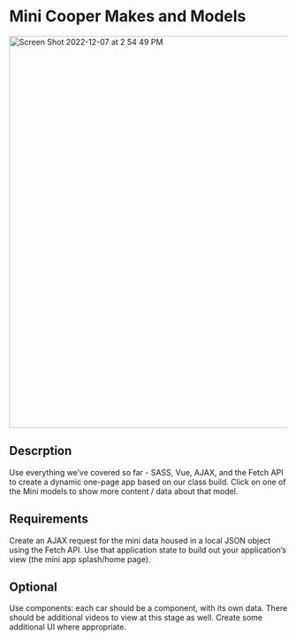# Mini Cooper Makes and Models
<img width="708" alt="Screen Shot 2022-12-07 at 2 54 49 PM" src="https://user-images.githubusercontent.com/90532540/206283512-58f1adcd-b70e-48a4-9337-e58aeafeb0d4.png">

## Descrption
Use everything we’ve covered so far - SASS, Vue, AJAX, and the
Fetch API to create a dynamic one-page app based on our class build. Click on one of the Mini
models to show more content / data about that model.

## Requirements
Create an AJAX request for the mini data housed in a local JSON object using the Fetch API.
Use that application state to build out your application’s view (the mini app splash/home page).

## Optional 
Use components: each car should be a component, with its own data. There should
be additional videos to view at this stage as well. Create some additional UI where appropriate.

